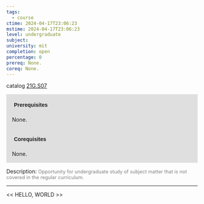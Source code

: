 ```yaml
---
tags:
  - course
ctime: 2024-04-17T23:06:23
mstime: 2024-04-17T23:06:23
level: undergraduate
subject: 
university: mit
completion: open
percentage: 0
prereq: None.
coreq: None.
---
```


catalog [21G.S07](http://student.mit.edu/catalog/m21Gs.html#21G.S07)

<span style="display: block; padding: 15px; background-color: rgb(100, 100, 100, 0.2);"><font id="m_prereq2283_0" style="display: block; font-family: Arial, sans-serif; font-weight: bold; padding: 5px">Prerequisites</font><br><span id="prereq2283_0">None.</span></span>
<span style="display: block; padding: 15px; background-color: rgb(100, 100, 100, 0.2);"><font id="m_coreq2283_0" style="display: block; font-family: Arial, sans-serif; font-weight: bold; padding: 5px">Corequisites</font><br><span id="coreq2283_0">None.</span></span>

<font style="">Description:</font>
<font style="color: grey; font-size: 0.8rem;">Opportunity for undergraduate study of subject matter that is not covered in the regular curriculum.</font>



---

<< HELLO, WORLD >>
